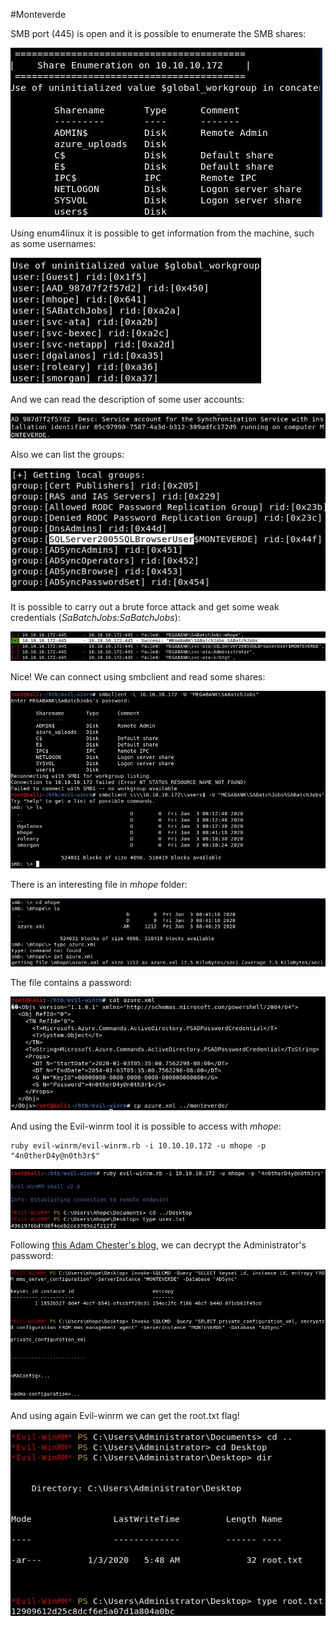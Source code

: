 #Monteverde

SMB port (445) is open and it is possible to enumerate the SMB shares:

![Screenshot](images/Screenshot_1.jpg)

Using enum4linux it is possible to get information from the machine, such as some usernames:

![Screenshot](images/Screenshot_2.jpg)

And we can read the description of some user accounts:

![Screenshot](images/Screenshot_3.jpg)

Also we can list the groups:

![Screenshot](images/Screenshot_4.jpg)

It is possible to carry out a brute force attack and get some weak credentials (*SaBatchJobs:SaBatchJobs*):

![Screenshot](images/Screenshot_5.jpg)

Nice! We can connect using smbclient and read some shares:

![Screenshot](images/Screenshot_6.jpg)

There is an interesting file in *mhope* folder:

![Screenshot](images/Screenshot_7.jpg)

The file contains a password:

![Screenshot](images/Screenshot_8.jpg)

And using the Evil-winrm tool it is possible to access with *mhope*:

```
ruby evil-winrm/evil-winrm.rb -i 10.10.10.172 -u mhope -p "4n0therD4y@n0th3r$"
```

![Screenshot](images/Screenshot_9.jpg)

Following [this Adam Chester's blog](https://blog.xpnsec.com/azuread-connect-for-redteam/), we can decrypt the Administrator's password:

![Screenshot](images/Screenshot_10.jpg)

And using again Evil-winrm we can get the root.txt flag!

![Screenshot](images/Screenshot_11.jpg)


